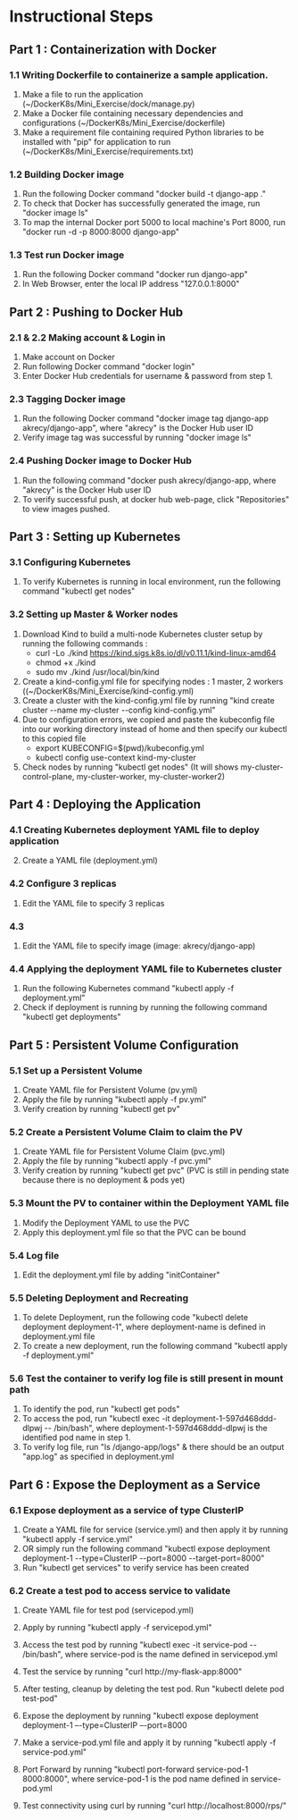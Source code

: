 # Instructional Steps
## Part 1 : Containerization with Docker

### 1.1 Writing Dockerfile to containerize a sample application.
1. Make a file to run the application (~/DockerK8s/Mini_Exercise/dock/manage.py)
2. Make a Docker file containing necessary dependencies and configurations (~/DockerK8s/Mini_Exercise/dockerfile)
3. Make a requirement file containing required Python libraries to be installed with "pip" for application to run (~/DockerK8s/Mini_Exercise/requirements.txt)

### 1.2 Building Docker image
1. Run the following Docker command "docker build -t django-app ."
2. To check that Docker has successfully generated the image, run "docker image ls"
3. To map the internal Docker port 5000 to local machine's Port 8000, run "docker run -d -p 8000:8000 django-app"

### 1.3 Test run Docker image
1. Run the following Docker command "docker run django-app"
2. In Web Browser, enter the local IP address "127.0.0.1:8000"


## Part 2 : Pushing to Docker Hub

### 2.1 & 2.2 Making account & Login in
1. Make account on Docker
2. Run following Docker command "docker login"
3. Enter Docker Hub credentials for username & password from step 1.

### 2.3 Tagging Docker image
1. Run the following Docker command "docker image tag django-app akrecy/django-app", where "akrecy" is the Docker Hub user ID
2. Verify image tag was successful by running "docker image ls"

### 2.4 Pushing Docker image to Docker Hub
1. Run the following command "docker push akrecy/django-app, where "akrecy" is the Docker Hub user ID
2. To verify successful push, at docker hub web-page, click "Repositories" to view images pushed.


## Part 3 : Setting up Kubernetes

### 3.1 Configuring Kubernetes
1. To verify Kubernetes is running in local environment, run the following command "kubectl get nodes"

### 3.2 Setting up Master & Worker nodes
1. Download Kind to build a multi-node Kubernetes cluster setup by running the following commands : 
	- curl -Lo ./kind https://kind.sigs.k8s.io/dl/v0.11.1/kind-linux-amd64
	- chmod +x ./kind
	- sudo mv ./kind /usr/local/bin/kind
2. Create a kind-config.yml file for specifying nodes : 1 master, 2 workers ((~/DockerK8s/Mini_Exercise/kind-config.yml)
3. Create a cluster with the kind-config.yml file by running "kind create cluster --name my-cluster --config kind-config.yml"
4. Due to configuration errors, we copied and paste the kubeconfig file into our working directory instead of home and then specify our kubectl to this copied file
	- export KUBECONFIG=$(pwd)/kubeconfig.yml
	- kubectl config use-context kind-my-cluster
5. Check nodes by running "kubectl get nodes" (It will shows my-cluster-control-plane, my-cluster-worker, my-cluster-worker2)


## Part 4 : Deploying the Application

### 4.1 Creating Kubernetes deployment YAML file to deploy application
2. Create a YAML file (deployment.yml)

### 4.2 Configure 3 replicas
1. Edit the YAML file to specify 3 replicas

### 4.3
1. Edit the YAML file to specify image (image: akrecy/django-app)

### 4.4 Applying the deployment YAML file to Kubernetes cluster
1. Run the following Kubernetes command "kubectl apply -f deployment.yml"
2. Check if deployment is running by running the following command "kubectl get deployments"


## Part 5 : Persistent Volume Configuration

### 5.1 Set up a Persistent Volume
1. Create YAML file for Persistent Volume (pv.yml)
2. Apply the file by running "kubectl apply -f pv.yml"
3. Verify creation by running "kubectl get pv"

### 5.2 Create a Persistent Volume Claim to claim the PV
1. Create YAML file for Persistent Volume Claim (pvc.yml)
2. Apply the file by running "kubectl apply -f pvc.yml"
3. Verify creation by running "kubectl get pvc" (PVC is still in pending state because there is no deployment & pods yet)

### 5.3 Mount the PV to container within the Deployment YAML file
1. Modify the Deployment YAML to use the PVC
2. Apply this deployment.yml file so that the PVC can be bound

### 5.4 Log file 
1. Edit the deployment.yml file by adding "initContainer" 

### 5.5 Deleting Deployment and Recreating
1. To delete Deployment, run the following code "kubectl delete deployment deployment-1", where deployment-name is defined in deployment.yml file
2. To create a new deployment, run the following command "kubectl apply -f deployment.yml"

### 5.6 Test the container to verify log file is still present in mount path
1. To identify the pod, run "kubectl get pods"
2. To access the pod, run "kubectl exec -it deployment-1-597d468ddd-dlpwj -- /bin/bash", where deployment-1-597d468ddd-dlpwj is the identified pod name in step 1.
3. To verify log file, run "ls /django-app/logs" & there should be an output "app.log" as specified in deployment.yml


## Part 6 : Expose the Deployment as a Service

### 6.1 Expose deployment as a service of type ClusterIP
1. Create a YAML file for service (service.yml) and then apply it by running "kubectl apply -f service.yml"
2. OR simply run the following command "kubectl expose deployment deployment-1 --type=ClusterIP --port=8000 --target-port=8000" 
3. Run "kubectl get services" to verify service has been created


### 6.2 Create a test pod to access service to validate
1. Create YAML file for test pod (servicepod.yml)
2. Apply by running "kubectl apply -f servicepod.yml"
3. Access the test pod by running "kubectl exec -it service-pod -- /bin/bash", where service-pod is the name defined in servicepod.yml
4. Test the service by running "curl http://my-flask-app:8000"
5. After testing, cleanup by deleting the test pod. Run "kubectl delete pod test-pod"

1. Expose the deployment by running "kubectl expose deployment deployment-1 –-type=ClusterIP –-port=8000
2. Make a service-pod.yml file and apply it by running "kubectl apply -f service-pod.yml"
3. Port Forward by running "kubectl port-forward service-pod-1 8000:8000", where service-pod-1 is the pod name defined in service-pod.yml
4. Test connectivity using curl by running "curl http://localhost:8000/rps/"
